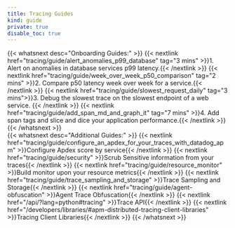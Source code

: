 ```yaml
---
title: Tracing Guides
kind: guide
private: true
disable_toc: true
---
```



{{< whatsnext desc="Onboarding Guides:" >}}
    {{< nextlink href="tracing/guide/alert_anomalies_p99_database" tag="3 mins" >}}1. Alert on anomalies in database services p99 latency.{{< /nextlink >}}
    {{< nextlink href="tracing/guide/week_over_week_p50_comparison" tag="2 mins" >}}2. Compare p50 latency week over week for a service.{{< /nextlink >}}
    {{< nextlink href="tracing/guide/slowest_request_daily" tag="3 mins">}}3. Debug the slowest trace on the slowest endpoint of a web service. {{< /nextlink >}}
    {{< nextlink href="tracing/guide/add_span_md_and_graph_it" tag="7 mins" >}}4. Add span tags and slice and dice your application performance.{{< /nextlink >}}
{{< /whatsnext >}}
<br>
{{< whatsnext desc="Additional Guides:" >}}
    {{< nextlink href="tracing/guide/configure_an_apdex_for_your_traces_with_datadog_apm" >}}Configure Apdex score by service{{< /nextlink >}}
    {{< nextlink href="tracing/guide/security" >}}Scrub Sensitive information from your traces{{< /nextlink >}}
    {{< nextlink href="tracing/guide/resource_monitor" >}}Build monitor upon your resource metrics{{< /nextlink >}}
    {{< nextlink href="tracing/guide/trace_sampling_and_storage" >}}Trace Sampling and Storage{{< /nextlink >}}
    {{< nextlink href="tracing/guide/agent-obfuscation" >}}Agent Trace Obfuscation{{< /nextlink >}}
    {{< nextlink href="/api/?lang=python#tracing" >}}Trace API{{< /nextlink >}}
    {{< nextlink href="/developers/libraries/#apm-distributed-tracing-client-libraries" >}}Tracing Client Libraries{{< /nextlink >}}
{{< /whatsnext >}}
